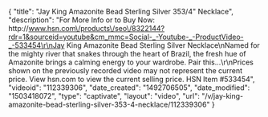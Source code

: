 {
    "title": "Jay King Amazonite Bead Sterling Silver 353\/4\" Necklace",
    "description": "For More Info or to Buy Now: http:\/\/www.hsn.com\/products\/seo\/8322144?rdr=1&sourceid=youtube&cm_mmc=Social-_-Youtube-_-ProductVideo-_-533454\r\nJay King Amazonite Bead Sterling Silver Necklace\nNamed for the mighty river that snakes through the heart of Brazil, the fresh hue of Amazonite brings a calming energy to your wardrobe. Pair this...\r\nPrices shown on the previously recorded video may not represent the current price.  View hsn.com to view the current selling price. HSN Item #533454",
    "videoid": "112339306",
    "date_created": "1492706505",
    "date_modified": "1503418072",
    "type": "captivate",
    "layout": "video",
    "url": "\/v\/jay-king-amazonite-bead-sterling-silver-353-4-necklace\/112339306"
}
